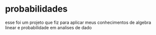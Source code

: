 # probabilidades
esse foi um projeto que fiz para aplicar meus conhecimentos de algebra linear e probabilidade em analises de dado
